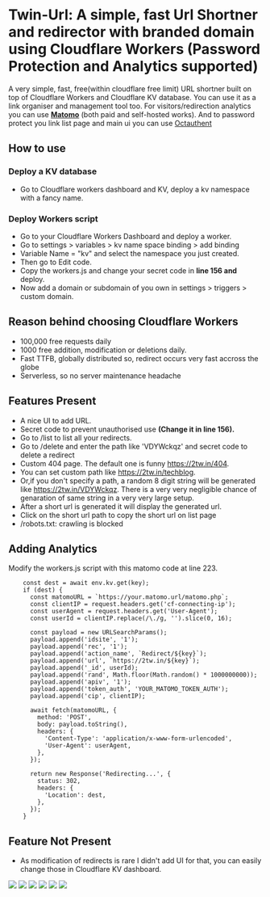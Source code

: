 # Twin-Url: A simple, fast Url Shortner and redirector with branded domain using Cloudflare Workers (Password Protection and Analytics supported)
A very simple, fast, free(within cloudflare free limit) URL shortner built on top of Cloudflare Workers and Cloudflare KV database. You can use it as a link organiser and management tool too. For visitors/redirection analytics you can use [**Matomo**](https://matomo.org/) (both paid and self-hosted works). And to password protect you link list page and main ui you can use [Octauthent](https://octauthent.com/)

## How to use

### Deploy a KV database
* Go to Cloudflare workers dashboard and KV, deploy a kv namespace with a fancy name.

### Deploy Workers script
* Go to your Cloudflare Workers Dashboard and deploy a worker.
* Go to settings > variables > kv name space binding > add binding
* Variable Name = "kv" and select the namespace you just created.
* Then go to Edit code.
* Copy the workers.js and change your secret code in **line 156 and** deploy.
* Now add a domain or subdomain of you own in settings > triggers > custom domain.

## Reason behind choosing Cloudflare Workers
* 100,000 free requests daily
* 1000 free addition, modification or deletions daily.
* Fast TTFB, globally distributed so, redirect occurs very fast accross the globe
* Serverless, so no server maintenance headache

## Features Present
* A nice UI to add URL.
* Secret code to prevent unauthorised use **(Change it in line 156).**
* Go to /list to list all your redirects.
* Go to /delete and enter the path like 'VDYWckqz' and secret code to delete a redirect
* Custom 404 page. The default one is funny https://2tw.in/404. 
* You can set custom path like https://2tw.in/techblog.
* Or,if you don't specify a path, a random 8 digit string will be generated like https://2tw.in/VDYWckqz. There is a very very negligible chance of genaration of same string in a very very large setup.
* After a short url is generated it will display the generated url.
* Click on the short url path to copy the short url on list page
* /robots.txt: crawling is blocked

## Adding Analytics
Modify the workers.js script with this matomo code at line 223.
```
    const dest = await env.kv.get(key);
    if (dest) {
      const matomoURL = `https://your.matomo.url/matomo.php`;
      const clientIP = request.headers.get('cf-connecting-ip');
      const userAgent = request.headers.get('User-Agent');
      const userId = clientIP.replace(/\./g, '').slice(0, 16);

      const payload = new URLSearchParams();
      payload.append('idsite', '1');
      payload.append('rec', '1');
      payload.append('action_name', `Redirect/${key}`);
      payload.append('url', `https://2tw.in/${key}`);
      payload.append('_id', userId);
      payload.append('rand', Math.floor(Math.random() * 1000000000));
      payload.append('apiv', '1');
      payload.append('token_auth', 'YOUR_MATOMO_TOKEN_AUTH');
      payload.append('cip', clientIP);

      await fetch(matomoURL, {
        method: 'POST',
        body: payload.toString(),
        headers: {
          'Content-Type': 'application/x-www-form-urlencoded',
          'User-Agent': userAgent,
        },
      });

      return new Response('Redirecting...', {
        status: 302,
        headers: {
          'Location': dest,
        },
      });
    }
```

## Feature Not Present
* As modification of redirects is rare I didn't add UI for that, you can easily change those in Cloudflare KV dashboard.

![](https://raw.githubusercontent.com/drshounak/Really-Simple-Url-Shortner-with-cloudflare-workers/main/images/Screenshot%202024-04-03%20145409.png)
![](https://raw.githubusercontent.com/drshounak/Really-Simple-Url-Shortner-with-cloudflare-workers/main/images/Screenshot%202024-04-03%20145449.png)
![](https://raw.githubusercontent.com/drshounak/Really-Simple-Url-Shortner-with-cloudflare-workers/main/images/Screenshot%202024-04-03%20145522.png)
![](https://raw.githubusercontent.com/drshounak/Really-Simple-Url-Shortner-with-cloudflare-workers/main/images/Screenshot%202024-04-03%20145613.png)
![](https://raw.githubusercontent.com/drshounak/Really-Simple-Url-Shortner-with-cloudflare-workers/main/images/Screenshot%202024-04-03%20145644.png)
![](https://raw.githubusercontent.com/drshounak/Really-Simple-Url-Shortner-with-cloudflare-workers/main/images/Screenshot_20240403_195427_Chrome.png)


